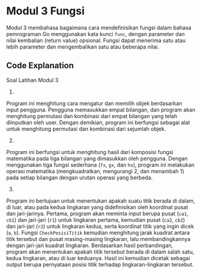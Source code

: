 # Modul 3 Fungsi

Modul 3 membahasa bagaimana cara mendefinisikan fungsi dalam bahasa pemrograman Go menggunakan kata kunci `func`, dengan parameter dan nilai kembalian (return value) opsional. Fungsi dapat menerima satu atau lebih parameter dan mengembalikan satu atau beberapa nilai.

## Code Explanation
Soal Latihan Modul 3

1.
Program ini menghitung cara mengatur dan memilih objek berdasarkan input pengguna. Pengguna memasukkan empat bilangan, dan program akan menghitung permutasi dan kombinasi dari empat bilangan yang telah diinputkan oleh user. Dengan demikian, program ini berfungsi sebagai alat untuk menghitung permutasi dan kombinasi dari sejumlah objek.

2.
Program ini berfungsi untuk menghitung hasil dari komposisi fungsi matematika pada tiga bilangan yang dimasukkan oleh pengguna. Dengan menggunakan tiga fungsi sederhana (`fx`, `gx`, dan `hx`), program ini melakukan operasi matematika (mengkuadratkan, mengurangi 2, dan menambah 1) pada setiap bilangan dengan urutan operasi yang berbeda.

3.
Program ini bertujuan untuk menentukan apakah suatu titik berada di dalam, di luar, atau pada kedua lingkaran yang didefinisikan oleh koordinat pusat dan jari-jarinya. Pertama, program akan meminta input berupa pusat (`ca1`, `cb1`) dan jari-jari (`r1`) untuk lingkaran pertama, kemudian pusat (`ca2`, `cb2`) dan jari-jari (`r2`) untuk lingkaran kedua, serta koordinat titik yang ingin dicek (`a`, `b`). Fungsi `CheckPosisiTitik` kemudian menghitung jarak kuadrat antara titik tersebut dan pusat masing-masing lingkaran, lalu membandingkannya dengan jari-jari kuadrat lingkaran. Berdasarkan hasil perbandingan, program akan menentukan apakah titik tersebut berada di dalam salah satu, kedua lingkaran, atau di luar keduanya. Hasil ini kemudian dicetak sebagai output berupa pernyataan posisi titik terhadap lingkaran-lingkaran tersebut.
